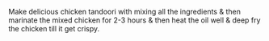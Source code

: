 Make delicious chicken tandoori with mixing all the ingredients & then marinate the mixed chicken for 2-3 hours & then heat the oil well & deep fry the chicken till it get crispy.